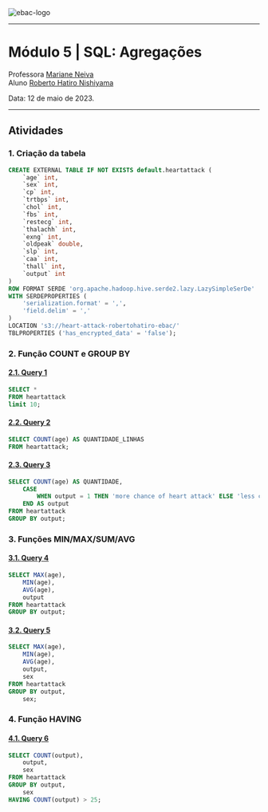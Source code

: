 <img src="https://raw.githubusercontent.com/rhatiro/Curso_EBAC-Profissao_Cientista_de_Dados/main/ebac-course-utils/media/logo/newebac_logo_black_half.png" alt="ebac-logo">

---

# **Módulo 5** | SQL: Agregações

Professora [Mariane Neiva](https://www.linkedin.com/in/mariane-neiva/)<br>
Aluno [Roberto Hatiro Nishiyama](https://www.linkedin.com/in/rhatiro/)<br>

Data: 12 de maio de 2023.

---

## Atividades

### **1. Criação da tabela**

```sql
CREATE EXTERNAL TABLE IF NOT EXISTS default.heartattack (
	`age` int,
	`sex` int,
	`cp` int,
	`trtbps` int,
	`chol` int,
	`fbs` int,
	`restecg` int,
	`thalachh` int,
	`exng` int,
	`oldpeak` double,
	`slp` int,
	`caa` int,
	`thall` int,
	`output` int
)
ROW FORMAT SERDE 'org.apache.hadoop.hive.serde2.lazy.LazySimpleSerDe'
WITH SERDEPROPERTIES (
	'serialization.format' = ',',
	'field.delim' = ','
)
LOCATION 's3://heart-attack-robertohatiro-ebac/'
TBLPROPERTIES ('has_encrypted_data' = 'false');
```

### **2. Função COUNT e GROUP BY**

#### [**2.1. Query 1**](https://raw.githubusercontent.com/rhatiro/exercicios-SQL-para-Analise-de-Dados-EBAC/main/Mo%CC%81dulo%205%20-%20Agregac%CC%A7o%CC%83es/query_1.csv)
```sql
SELECT *
FROM heartattack
limit 10;
```

#### [**2.2. Query 2**](https://raw.githubusercontent.com/rhatiro/exercicios-SQL-para-Analise-de-Dados-EBAC/main/Mo%CC%81dulo%205%20-%20Agregac%CC%A7o%CC%83es/query_2.csv)
```sql
SELECT COUNT(age) AS QUANTIDADE_LINHAS
FROM heartattack;
```

#### [**2.3. Query 3**](https://raw.githubusercontent.com/rhatiro/exercicios-SQL-para-Analise-de-Dados-EBAC/main/Mo%CC%81dulo%205%20-%20Agregac%CC%A7o%CC%83es/query_3.csv)
```sql
SELECT COUNT(age) AS QUANTIDADE,
	CASE
		WHEN output = 1 THEN 'more chance of heart attack' ELSE 'less chance of heart attack'
	END AS output
FROM heartattack
GROUP BY output;
```

### **3. Funções MIN/MAX/SUM/AVG**

#### [**3.1. Query 4**](https://raw.githubusercontent.com/rhatiro/exercicios-SQL-para-Analise-de-Dados-EBAC/main/Mo%CC%81dulo%205%20-%20Agregac%CC%A7o%CC%83es/query_4.csv)
```sql
SELECT MAX(age),
	MIN(age),
	AVG(age),
	output
FROM heartattack
GROUP BY output;
```

#### [**3.2. Query 5**](https://raw.githubusercontent.com/rhatiro/exercicios-SQL-para-Analise-de-Dados-EBAC/main/Mo%CC%81dulo%205%20-%20Agregac%CC%A7o%CC%83es/query_5.csv)
```sql
SELECT MAX(age),
	MIN(age),
	AVG(age),
	output,
	sex
FROM heartattack
GROUP BY output,
	sex;
```

### **4. Função HAVING**

#### [**4.1. Query 6**](https://raw.githubusercontent.com/rhatiro/exercicios-SQL-para-Analise-de-Dados-EBAC/main/Mo%CC%81dulo%205%20-%20Agregac%CC%A7o%CC%83es/query_6.csv)
```sql
SELECT COUNT(output),
	output,
	sex
FROM heartattack
GROUP BY output,
	sex
HAVING COUNT(output) > 25;
```
